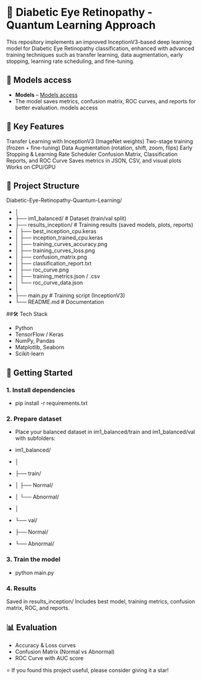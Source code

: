 # 🧠 Diabetic Eye Retinopathy - Quantum Learning Approach

This repository implements an improved InceptionV3-based deep learning model for Diabetic Eye Retinopathy classification, enhanced with advanced training techniques such as transfer learning, data augmentation, early stopping, learning rate scheduling, and fine-tuning.
## 🔗 Models access
- **Models** –  [Models access](https://drive.google.com/drive/folders/1BYcqTBkt3Zvd_mHEggkrZZmQNrRDGAm9?usp=sharing)
- The model saves metrics, confusion matrix, ROC curves, and reports for better evaluation.
models access 
## 📌 Key Features
Transfer Learning with InceptionV3 (ImageNet weights)
Two-stage training (frozen + fine-tuning)
Data Augmentation (rotation, shift, zoom, flips)
Early Stopping & Learning Rate Scheduler
Confusion Matrix, Classification Reports, and ROC Curve
Saves metrics in JSON, CSV, and visual plots
Works on CPU/GPU

## 📂 Project Structure
Diabetic-Eye-Retinopathy-Quantum-Learning/
- │
- ├── im1_balanced/ # Dataset (train/val split)
- ├── results_inception/ # Training results (saved models, plots, reports)
- │ ├── best_inception_cpu.keras
- │ ├── inception_trained_cpu.keras
- │ ├── training_curves_accuracy.png
- │ ├── training_curves_loss.png
- │ ├── confusion_matrix.png
- │ ├── classification_report.txt
- │ ├── roc_curve.png
- │ ├── training_metrics.json / .csv
- │ └── roc_curve_data.json
- │
- ├── main.py # Training script (InceptionV3)
- └── README.md # Documentation

##🛠️ Tech Stack
- Python
- TensorFlow / Keras
- NumPy, Pandas
- Matplotlib, Seaborn
- Scikit-learn

## 🚀 Getting Started
### 1. Install dependencies
- pip install -r requirements.txt

### 2. Prepare dataset
- Place your balanced dataset in im1_balanced/train and im1_balanced/val with subfolders:

- im1_balanced/
- │
- ├── train/
- │ ├── Normal/
- │ └── Abnormal/
- │
- └── val/
- ├── Normal/
- └── Abnormal/

### 3. Train the model
- python main.py

### 4. Results
Saved in results_inception/
Includes best model, training metrics, confusion matrix, ROC, and reports.

## 📊 Evaluation
- Accuracy & Loss curves
- Confusion Matrix (Normal vs Abnormal)
- ROC Curve with AUC score

⭐ If you found this project useful, please consider giving it a star!


